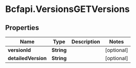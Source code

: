 # Bcfapi.VersionsGETVersions

## Properties
Name | Type | Description | Notes
------------ | ------------- | ------------- | -------------
**versionId** | **String** |  | [optional] 
**detailedVersion** | **String** |  | [optional] 


